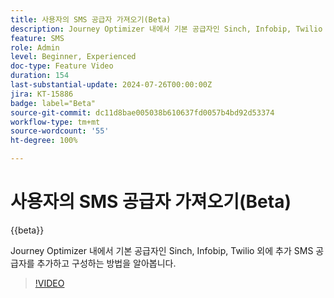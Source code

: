 ```yaml
---
title: 사용자의 SMS 공급자 가져오기(Beta)
description: Journey Optimizer 내에서 기본 공급자인 Sinch, Infobip, Twilio 외에 추가 SMS 공급자를 추가하고 구성하는 방법을 알아봅니다.
feature: SMS
role: Admin
level: Beginner, Experienced
doc-type: Feature Video
duration: 154
last-substantial-update: 2024-07-26T00:00:00Z
jira: KT-15886
badge: label="Beta"
source-git-commit: dc11d8bae005038b610637fd0057b4bd92d53374
workflow-type: tm+mt
source-wordcount: '55'
ht-degree: 100%

---
```



# 사용자의 SMS 공급자 가져오기(Beta)

{{beta}}

Journey Optimizer 내에서 기본 공급자인 Sinch, Infobip, Twilio 외에 추가 SMS 공급자를 추가하고 구성하는 방법을 알아봅니다.

>[!VIDEO](https://video.tv.adobe.com/v/3432088/?learn=on)
